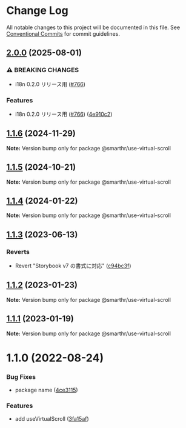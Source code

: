 # Change Log

All notable changes to this project will be documented in this file.
See [Conventional Commits](https://conventionalcommits.org) for commit guidelines.

## [2.0.0](https://github.com/kufu/tamatebako/compare/use-virtual-scroll-v1.1.6...use-virtual-scroll-v2.0.0) (2025-08-01)


### ⚠ BREAKING CHANGES

* i18n 0.2.0 リリース用 ([#766](https://github.com/kufu/tamatebako/issues/766))

### Features

* i18n 0.2.0 リリース用 ([#766](https://github.com/kufu/tamatebako/issues/766)) ([4e910c2](https://github.com/kufu/tamatebako/commit/4e910c2838ca753a55d4d861c36bf65b969b5c73))

## [1.1.6](https://github.com/kufu/tamatebako/compare/@smarthr/use-virtual-scroll@1.1.5...@smarthr/use-virtual-scroll@1.1.6) (2024-11-29)

**Note:** Version bump only for package @smarthr/use-virtual-scroll

## [1.1.5](https://github.com/kufu/tamatebako/compare/@smarthr/use-virtual-scroll@1.1.3...@smarthr/use-virtual-scroll@1.1.5) (2024-10-21)

**Note:** Version bump only for package @smarthr/use-virtual-scroll

## [1.1.4](https://github.com/kufu/tamatebako/compare/@smarthr/use-virtual-scroll@1.1.3...@smarthr/use-virtual-scroll@1.1.4) (2024-01-22)

**Note:** Version bump only for package @smarthr/use-virtual-scroll

## [1.1.3](https://github.com/kufu/tamatebako/compare/@smarthr/use-virtual-scroll@1.1.2...@smarthr/use-virtual-scroll@1.1.3) (2023-06-13)

### Reverts

- Revert "Storybook v7 の書式に対応" ([c94bc3f](https://github.com/kufu/tamatebako/commit/c94bc3ff93e7bc5a1efb7915b4587ec96aead2f2))

## [1.1.2](https://github.com/kufu/tamatebako/compare/@smarthr/use-virtual-scroll@1.1.1...@smarthr/use-virtual-scroll@1.1.2) (2023-01-23)

**Note:** Version bump only for package @smarthr/use-virtual-scroll

## [1.1.1](https://github.com/kufu/tamatebako/compare/@smarthr/use-virtual-scroll@1.1.0...@smarthr/use-virtual-scroll@1.1.1) (2023-01-19)

**Note:** Version bump only for package @smarthr/use-virtual-scroll

# 1.1.0 (2022-08-24)

### Bug Fixes

- package name ([4ce3115](https://github.com/kufu/tamatebako/commit/4ce311559dd737f136990b60d176562b3eb190f5))

### Features

- add useVirtualScroll ([3fa15af](https://github.com/kufu/tamatebako/commit/3fa15af5075a7d93ed036abc2af9db63a9fa1837))
